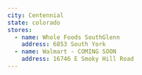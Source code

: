 ```yaml
---
city: Centennial
state: colorado
stores:
  - name: Whole Foods SouthGlenn
    address: 6853 South York
  - name: Walmart - COMING SOON
    address: 16746 E Smoky Hill Road
---
```

